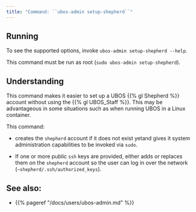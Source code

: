 ```yaml
---
title: "Command: ``ubos-admin setup-shepherd``"
---
```


## Running

To see the supported options, invoke ``ubos-admin setup-shepherd --help``.

This command must be run as root (``sudo ubos-admin setup-shepherd``).

## Understanding

This command makes it easier to set up a UBOS {{% gl Shepherd %}} account
without using the {{% gl UBOS_Staff %}}. This may be advantageous in some
situations such as when running UBOS in a Linux container.

This command:

* creates the ``shepherd`` account if it does not exist yetand gives it
  system administration capabilities to be invoked via ``sudo``.

* If one or more public ``ssh`` keys are provided, either adds or replaces them on
  the ``shepherd`` account so the user can log in over the
  network (``~shepherd/.ssh/authorized_keys``).

## See also:

* {{% pageref "/docs/users/ubos-admin.md" %}}

